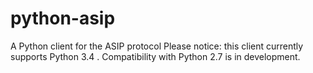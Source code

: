 # python-asip
A Python client for the ASIP protocol
Please notice: this client currently supports Python 3.4 . Compatibility with Python 2.7 is in development.